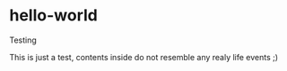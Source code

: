 # hello-world
Testing

This is just a test, contents inside do not resemble any realy life events ;)
